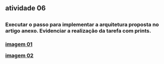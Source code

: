 <h2>atividade 06<h2>

<h3>Executar o passo para implementar a arquitetura proposta no artigo anexo. Evidenciar a realização da tarefa com prints.<h3>

<a href = "">imagem 01<a>

<a href = "">imagem 02<a>

